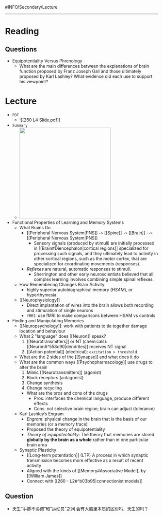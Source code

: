 #INFO/Secondary/Lecture

---

# Reading

## Questions

- Equipotentiality Versus Phrenology
	- What are the main differences between the explanations of brain function proposed by Franz Joseph Gall and those ultimately proposed by Karl Lashley? What evidence did each use to support his viewpoint?


# Lecture

- `PDF` 
	- ![[260 L4 Slide.pdf]]
- `Summary`
	- <img src="https://tva1.sinaimg.cn/large/e6c9d24egy1h6f8j0ewp8j20u012c43y.jpg" width="300">
- Functional Properties of Learning and Memory Systems 
	- What Brains Do 
		- [[Peripheral Nervous System|PNS]] `->` [[Spine]] `->` [[Brain]] -`->` [[Peripheral Nervous System|PNS]]
			- Sensory signals (produced by stimuli) are initially processed in [[Brain#Diencephalon|cortical regions]] specialized for processing such signals, and they ultimately lead to activity in other cortical regions, such as the motor cortex, that are specialized for coordinating movements (responses).
		- *Reflexes* are natural, automatic responses to stimuli. 
			- Sherrington and other early neuroscientists believed that all complex learning involves combining simple spinal reflexes.
	- How Remembering Changes Brain Activity 
		- highly superior autobiographical memory (*HSAM*), or hyperthymesia
	- [[Neurophysiology]]
		- Direct implantation of wires into the brain allows both recording and stimulation of single neurons
		- `fMRI`: use fMRI to make comparisons between HSAM vs controls
- Finding and Manipulating Memories 
    - [[Neuropsychology]]:  work with patients to tie together damage location and behaviour
    - What 2 "language" does [[Neuron]] speak?
		1. [[Neurotransmitters]] or NT (chemicals): [[Neuron#^558c90|dendrites]] receives NT signal
		2. [[Action potential]] (electrical): `excitation > threshold`
    - What are the 2 sides of the [[Synapse]] and what does it do
    - What are the common ways [[Psychopharmacology]] use drugs to alter the brain
        1. Mimic [[Neurotransmitters]] (agonist)
        2. Block receptors (antagonist)
        3. Change synthesis
        4. Change recycling
        - What are the pros and cons of the drugs
            - Pros: interfaces the chemical language, produce different effects
            - Cons: not selective brain region; brain can adjust (tolerance)
    - Karl Lashley’s Engram
		- *Engram*: physical change in the brain that is the basis of our memories (or a memory trace)
		- Proposed the theory of equipotentiality
        - *Theory of equipotentiality*: The theory that memories are stored **globally by the brain as a whole** rather than in one particular brain area
    - Synaptic Plasticity
        - [[Long-term potentiation]] (LTP) A process in which synaptic transmission becomes more effective as a result of recent activity
		- Aligned with the kinds of [[Memory#Associative Model]] by [[William James]]
		- Connect with [[260 - L2#^b03b95|connectionist models]]

## Question

- 天生“手脚不协调”和”运动员“之间 会有大脑里本质的区别吗，天生的吗？